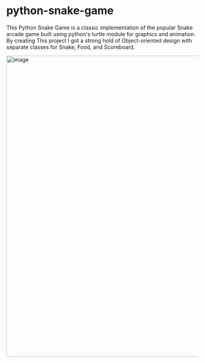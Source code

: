 # python-snake-game
This Python Snake Game is a classic implementation of the popular Snake arcade game built using python's turtle module for graphics and animation.
By creating This project I got a strong hold of Object-oriented design with separate classes for Snake, Food, and Scoreboard.

<img width="752" height="788" alt="image" src="https://github.com/user-attachments/assets/3504b456-b8b3-4040-b985-38755d1c3679" />
